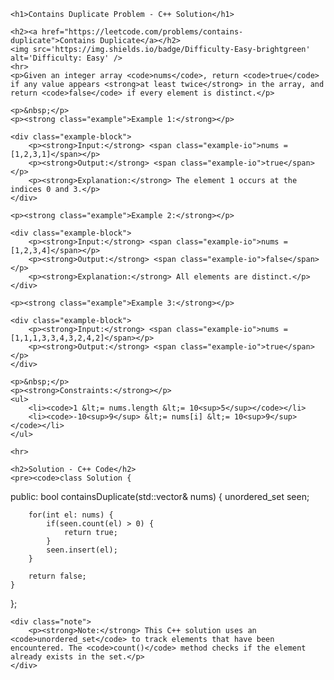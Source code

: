 <!DOCTYPE html>
<html lang="en">
<head>
    <meta charset="UTF-8">
    <meta name="viewport" content="width=device-width, initial-scale=1.0">
    <title>C++ Common Concepts for DSA</title>
    
</head>
<body>

    <h1>Contains Duplicate Problem - C++ Solution</h1>

    <h2><a href="https://leetcode.com/problems/contains-duplicate">Contains Duplicate</a></h2>
    <img src='https://img.shields.io/badge/Difficulty-Easy-brightgreen' alt='Difficulty: Easy' />
    <hr>
    <p>Given an integer array <code>nums</code>, return <code>true</code> if any value appears <strong>at least twice</strong> in the array, and return <code>false</code> if every element is distinct.</p>

    <p>&nbsp;</p>
    <p><strong class="example">Example 1:</strong></p>

    <div class="example-block">
        <p><strong>Input:</strong> <span class="example-io">nums = [1,2,3,1]</span></p>
        <p><strong>Output:</strong> <span class="example-io">true</span></p>
        <p><strong>Explanation:</strong> The element 1 occurs at the indices 0 and 3.</p>
    </div>

    <p><strong class="example">Example 2:</strong></p>

    <div class="example-block">
        <p><strong>Input:</strong> <span class="example-io">nums = [1,2,3,4]</span></p>
        <p><strong>Output:</strong> <span class="example-io">false</span></p>
        <p><strong>Explanation:</strong> All elements are distinct.</p>
    </div>

    <p><strong class="example">Example 3:</strong></p>

    <div class="example-block">
        <p><strong>Input:</strong> <span class="example-io">nums = [1,1,1,3,3,4,3,2,4,2]</span></p>
        <p><strong>Output:</strong> <span class="example-io">true</span></p>
    </div>

    <p>&nbsp;</p>
    <p><strong>Constraints:</strong></p>
    <ul>
        <li><code>1 &lt;= nums.length &lt;= 10<sup>5</sup></code></li>
        <li><code>-10<sup>9</sup> &lt;= nums[i] &lt;= 10<sup>9</sup></code></li>
    </ul>

    <hr>

    <h2>Solution - C++ Code</h2>
    <pre><code>class Solution {
public:
    bool containsDuplicate(std::vector<int>& nums) {
        unordered_set<int> seen;

        for(int el: nums) {
            if(seen.count(el) > 0) {
                return true;
            }
            seen.insert(el);
        }

        return false;
    }
};
</code></pre>

    <div class="note">
        <p><strong>Note:</strong> This C++ solution uses an <code>unordered_set</code> to track elements that have been encountered. The <code>count()</code> method checks if the element already exists in the set.</p>
    </div>

</body>
</html>
